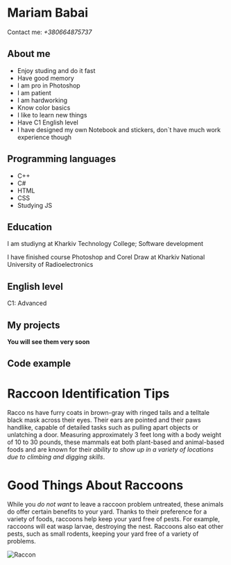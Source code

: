 
# Mariam Babai


Contact me: *+380664875737*

## About me<br/>
- Enjoy studing and do it fast
- Have good memory
- I am pro in Photoshop
- I am patient
- I am hardworking
- Know color basics
- I like to learn new things
- Have C1 English level
- I have designed my own Notebook and stickers, don`t have much work experience though
## Programming languages<br/>
* C++
* C#
* HTML
* CSS
* Studying JS
## Education<br/>
I am studiyng at Kharkiv Technology College; Software development

I have finished course Photoshop and Corel Draw at Kharkiv National University of Radioelectronics

## English level<br/>
C1: Advanced

## My projects<br/>
**You will see them very soon**

## Code example<br/>
# Raccoon Identification Tips
Racco ns have furry coats in brown-gray with ringed tails and a telltale black mask across their eyes. Their ears are pointed and their paws handlike, capable of detailed tasks such as pulling apart objects or unlatching a door. Measuring approximately 3 feet long with a body weight of 10 to 30 pounds, these mammals eat both plant-based and animal-based foods and are known for their _ability to show up in a variety of locations due to climbing and digging skills_.

# Good Things About Raccoons
While you _do not want_ to leave a raccoon problem untreated, these animals do offer certain benefits to your yard. Thanks to their preference for a variety of foods, raccoons help keep your yard free of pests. For example, raccoons will eat wasp larvae, destroying the nest. Raccoons also eat other pests, such as small rodents, keeping your yard free of a variety of problems.

![Raccon](https://cdn.abcotvs.com/dip/images/5300323_051419-wls-zombie-raccoons-5-vid.jpg?w=1600)






